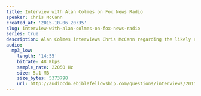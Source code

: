 ```yaml
---
title: Interview with Alan Colmes on Fox News Radio
speaker: Chris McCann
created_at: '2015-10-06 20:35'
slug: interview-with-alan-colmes-on-fox-news-radio
series: true
description: Alan Colmes interviews Chris McCann regarding the likely end of the world on October 7, 2015.
audio:
  mp3_low:
    length: '14:55'
    bitrate: 48 Kbps
    sample_rate: 22050 Hz
    size: 5.1 MB
    size_bytes: 5373798
    url: http://audiocdn.ebiblefellowship.com/questions/interviews/2015.10.06_McCann_-_Interview_with_Alan_Colmes_on_Fox_News_Radio.mp3
---
```

